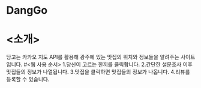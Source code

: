 # DangGo
# <소개>
당고는 카카오 지도 API를 활용해 광주에 있는 맛집의 위치와 정보들을 알려주는 사이트 입니다.
#<웹 사용 순서>
1.당신이 고르는 한끼를 클릭합니다.
2.간단한 설문조사 이후 맛집들의 정보가 나열됩니다.
3.맛집을 클릭하면 맛집들의 정보가 나옵니다.
4.리뷰를 등록할 수 있습니다.
